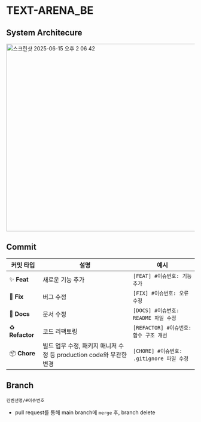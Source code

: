 # TEXT-ARENA_BE

## System Architecure
<img width="700" height="500" alt="스크린샷 2025-06-15 오후 2 06 42" src="https://github.com/user-attachments/assets/5aabb86b-c5aa-4895-877a-b19a5d0af8d6" />


## Commit
| 커밋 타입 | 설명 | 예시 |
| ------- | ---- | ---- |
| ✨ **Feat** | 새로운 기능 추가 | `[FEAT] #이슈번호: 기능 추가` |
| 🐛 **Fix** | 버그 수정 | `[FIX] #이슈번호: 오류 수정` |
| 📄 **Docs** | 문서 수정 | `[DOCS] #이슈번호: README 파일 수정` |
| ♻️ **Refactor** | 코드 리팩토링 | `[REFACTOR] #이슈번호: 함수 구조 개선` |
| 📦 **Chore** | 빌드 업무 수정, 패키지 매니저 수정 등 production code와 무관한 변경 | `[CHORE] #이슈번호: .gitignore 파일 수정` |

## Branch

`컨벤션명/#이슈번호`

- pull request를 통해 main branch에 `merge` 후, branch delete
